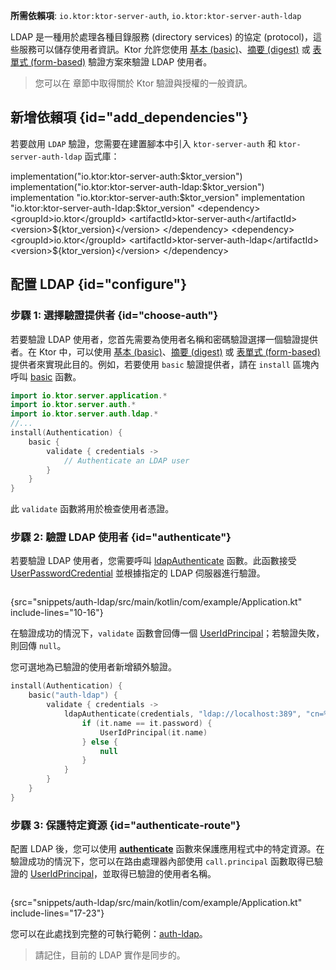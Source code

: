 [//]: # (title: LDAP)

<show-structure for="chapter" depth="2"/>

<tldr>
<p>
<b>所需依賴項</b>: <code>io.ktor:ktor-server-auth</code>, <code>io.ktor:ktor-server-auth-ldap</code>
</p>
<var name="example_name" value="auth-ldap"/>
<include from="lib.topic" element-id="download_example"/>
<include from="lib.topic" element-id="native_server_not_supported"/>
</tldr>

LDAP 是一種用於處理各種目錄服務 (directory services) 的協定 (protocol)，這些服務可以儲存使用者資訊。Ktor 允許您使用 [基本 (basic)](server-basic-auth.md)、[摘要 (digest)](server-digest-auth.md) 或 [表單式 (form-based)](server-form-based-auth.md) 驗證方案來驗證 LDAP 使用者。

> 您可以在 [](server-auth.md) 章節中取得關於 Ktor 驗證與授權的一般資訊。

## 新增依賴項 {id="add_dependencies"}
若要啟用 `LDAP` 驗證，您需要在建置腳本中引入 `ktor-server-auth` 和 `ktor-server-auth-ldap` 函式庫：

<tabs group="languages">
    <tab title="Gradle (Kotlin)" group-key="kotlin">
        <code-block lang="Kotlin" title="範例">
            implementation("io.ktor:ktor-server-auth:$ktor_version")
            implementation("io.ktor:ktor-server-auth-ldap:$ktor_version")
        </code-block>
    </tab>
    <tab title="Gradle (Groovy)" group-key="groovy">
        <code-block lang="Groovy" title="範例">
            implementation "io.ktor:ktor-server-auth:$ktor_version"
            implementation "io.ktor:ktor-server-auth-ldap:$ktor_version"
        </code-block>
    </tab>
    <tab title="Maven" group-key="maven">
        <code-block lang="XML" title="範例">
&lt;dependency&gt;
&lt;groupId&gt;io.ktor&lt;/groupId&gt;
&lt;artifactId&gt;ktor-server-auth&lt;/artifactId&gt;
&lt;version&gt;${ktor_version}&lt;/version&gt;
&lt;/dependency&gt;
&lt;dependency&gt;
&lt;groupId&gt;io.ktor&lt;/groupId&gt;
&lt;artifactId&gt;ktor-server-auth-ldap&lt;/artifactId&gt;
&lt;version&gt;${ktor_version}&lt;/version&gt;
&lt;/dependency&gt;
        </code-block>
   </tab>
</tabs>

## 配置 LDAP {id="configure"}

### 步驟 1: 選擇驗證提供者 {id="choose-auth"}

若要驗證 LDAP 使用者，您首先需要為使用者名稱和密碼驗證選擇一個驗證提供者。在 Ktor 中，可以使用 [基本 (basic)](server-basic-auth.md)、[摘要 (digest)](server-digest-auth.md) 或 [表單式 (form-based)](server-form-based-auth.md) 提供者來實現此目的。例如，若要使用 `basic` 驗證提供者，請在 `install` 區塊內呼叫 [basic](https://api.ktor.io/ktor-server/ktor-server-plugins/ktor-server-auth/io.ktor.server.auth/basic.html) 函數。

```kotlin
import io.ktor.server.application.*
import io.ktor.server.auth.*
import io.ktor.server.auth.ldap.*
//...
install(Authentication) {
    basic {
        validate { credentials ->
            // Authenticate an LDAP user
        }
    }
}
```

此 `validate` 函數將用於檢查使用者憑證。
 

### 步驟 2: 驗證 LDAP 使用者 {id="authenticate"}

若要驗證 LDAP 使用者，您需要呼叫 [ldapAuthenticate](https://api.ktor.io/ktor-server/ktor-server-plugins/ktor-server-auth-ldap/io.ktor.server.auth.ldap/ldap-authenticate.html) 函數。此函數接受 [UserPasswordCredential](https://api.ktor.io/ktor-server/ktor-server-plugins/ktor-server-auth/io.ktor.server.auth/-user-password-credential/index.html) 並根據指定的 LDAP 伺服器進行驗證。

```kotlin
```
{src="snippets/auth-ldap/src/main/kotlin/com/example/Application.kt" include-lines="10-16"}

在驗證成功的情況下，`validate` 函數會回傳一個 [UserIdPrincipal](https://api.ktor.io/ktor-server/ktor-server-plugins/ktor-server-auth/io.ktor.server.auth/-user-id-principal/index.html)；若驗證失敗，則回傳 `null`。

您可選地為已驗證的使用者新增額外驗證。

```kotlin
install(Authentication) {
    basic("auth-ldap") {
        validate { credentials ->
            ldapAuthenticate(credentials, "ldap://localhost:389", "cn=%s,dc=ktor,dc=io") {
                if (it.name == it.password) {
                    UserIdPrincipal(it.name)
                } else {
                    null
                }
            }
        }
    }
}
```

### 步驟 3: 保護特定資源 {id="authenticate-route"}

配置 LDAP 後，您可以使用 **[authenticate](server-auth.md#authenticate-route)** 函數來保護應用程式中的特定資源。在驗證成功的情況下，您可以在路由處理器內部使用 `call.principal` 函數取得已驗證的 [UserIdPrincipal](https://api.ktor.io/ktor-server/ktor-server-plugins/ktor-server-auth/io.ktor.server.auth/-user-id-principal/index.html)，並取得已驗證的使用者名稱。

```kotlin
```
{src="snippets/auth-ldap/src/main/kotlin/com/example/Application.kt" include-lines="17-23"}

您可以在此處找到完整的可執行範例：[auth-ldap](https://github.com/ktorio/ktor-documentation/tree/%ktor_version%/codeSnippets/snippets/auth-ldap)。

> 請記住，目前的 LDAP 實作是同步的。